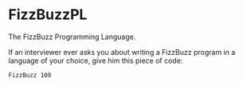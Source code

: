 # FizzBuzzPL
The FizzBuzz Programming Language.

If an interviewer ever asks you about writing a FizzBuzz program in a 
language of your choice, give him this piece of code:

`
FizzBuzz 100
`

